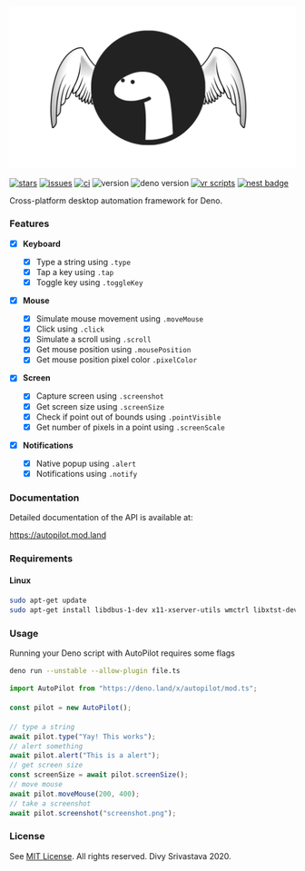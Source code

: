 <p align="center">

<p align="center">
  <img src="docs/logo.png">
</p>

</p>

[![stars](https://img.shields.io/github/stars/divy-work/autopilot-deno)](https://github.com/divy-work/autopilot-deno/stargazers)
[![issues](https://img.shields.io/github/issues/divy-work/autopilot-deno)](https://github.com/divy-work/autopilot-deno/issues)
[![ci](https://github.com/divy-work/autopilot-deno/workflows/ci/badge.svg)](https://github.com/divy-work/autopilot-deno/actions)
![version](https://img.shields.io/badge/version-0.1.9-success)
![deno version](https://img.shields.io/badge/deno-1.3.0-success)
[![vr scripts](https://badges.velociraptor.run/flat.svg)](https://velociraptor.run)
[![nest badge](https://nest.land/badge.svg)](https://nest.land/package/autopilot)

Cross-platform desktop automation framework for Deno.

### Features

- [x] **Keyboard**

  - [x] Type a string using `.type`
  - [x] Tap a key using `.tap`
  - [x] Toggle key using `.toggleKey`

- [x] **Mouse**

  - [x] Simulate mouse movement using `.moveMouse`
  - [x] Click using `.click`
  - [x] Simulate a scroll using `.scroll`
  - [x] Get mouse position using `.mousePosition`
  - [x] Get mouse position pixel color `.pixelColor`

- [x] **Screen**

  - [x] Capture screen using `.screenshot`
  - [x] Get screen size using `.screenSize`
  - [x] Check if point out of bounds using `.pointVisible`
  - [x] Get number of pixels in a point using `.screenScale`

- [x] **Notifications**

  - [x] Native popup using `.alert`
  - [x] Notifications using `.notify`

### Documentation

Detailed documentation of the API is available at:

https://autopilot.mod.land

### Requirements

#### Linux

```sh
sudo apt-get update
sudo apt-get install libdbus-1-dev x11-xserver-utils wmctrl libxtst-dev cmake libc-dev libx11-dev libxcb1-dev
```

### Usage

Running your Deno script with AutoPilot requires some flags

```sh
deno run --unstable --allow-plugin file.ts
```

```typescript
import AutoPilot from "https://deno.land/x/autopilot/mod.ts";

const pilot = new AutoPilot();

// type a string
await pilot.type("Yay! This works");
// alert something
await pilot.alert("This is a alert");
// get screen size
const screenSize = await pilot.screenSize();
// move mouse
await pilot.moveMouse(200, 400);
// take a screenshot
await pilot.screenshot("screenshot.png");
```

### License

See [MIT License](LICENSE). All rights reserved. Divy Srivastava 2020.
